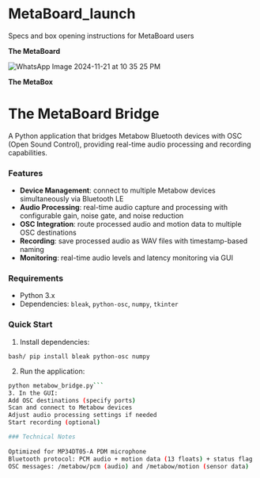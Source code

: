 # MetaBoard_launch
Specs and box opening instructions for MetaBoard users


**The MetaBoard**

![WhatsApp Image 2024-11-21 at 10 35 25 PM](https://github.com/user-attachments/assets/1c10d5c2-fe00-4740-94f0-c228e55fa3ba)


**The MetaBox**

# The MetaBoard Bridge

A Python application that bridges Metabow Bluetooth devices with OSC (Open Sound Control), providing real-time audio processing and recording capabilities.

###  Features

- **Device Management**: connect to multiple Metabow devices simultaneously via Bluetooth LE
- **Audio Processing**: real-time audio capture and processing with configurable gain, noise gate, and noise reduction
- **OSC Integration**: route processed audio and motion data to multiple OSC destinations
- **Recording**: save processed audio as WAV files with timestamp-based naming
- **Monitoring**: real-time audio levels and latency monitoring via GUI

### Requirements

- Python 3.x
- Dependencies: `bleak`, `python-osc`, `numpy`, `tkinter`

### Quick Start

1. Install dependencies:

```bash/ pip install bleak python-osc numpy```

2. Run the application:
```bash
python metabow_bridge.py```
3. In the GUI:
Add OSC destinations (specify ports)
Scan and connect to Metabow devices
Adjust audio processing settings if needed
Start recording (optional)

### Technical Notes 
 
Optimized for MP34DT05-A PDM microphone
Bluetooth protocol: PCM audio + motion data (13 floats) + status flag
OSC messages: /metabow/pcm (audio) and /metabow/motion (sensor data)


